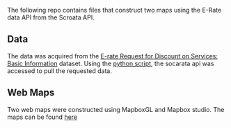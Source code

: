 The following repo contains files that construct two maps using the E-Rate data API from the Scroata API.

## Data
The data was acquired from the [E-rate Request for Discount on Services: Basic Information](https://opendata.usac.org/E-rate/E-rate-Request-for-Discount-on-Services-Basic-Info/9s6i-myen)
dataset. Using the [python script](https://github.com/jeremysingh21/USAC-GIS-TASK/blob/master/USAC_Data.ipynb), the socarata api was accessed to pull the requested data.
## Web Maps
Two web maps were constructed using MapboxGL and Mapbox studio. The maps can be found [here](https://jeremysingh21.github.io/USAC-GIS-TASK/index.html)
